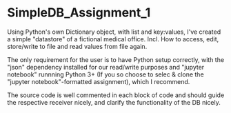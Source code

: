 # SimpleDB_Assignment_1

Using Python's own Dictionary object, with list and key:values, I've created a 
simple "datastore" of a fictional medical office. 
Incl. How to access, edit, store/write to file and read values from file again. 

The only requirement for the user is to have Python setup correctly, with the "json" dependency installed for our 
read/write purposes and "jupyter notebook" runnning Python 3+ 
(If you so choose to selec & clone the "jupyter notebook"-formatted assignment), which I recommend. 

The source code is well commented in each block of code and should guide the respective receiver nicely, 
and clarify the functionality of the DB nicely. 

